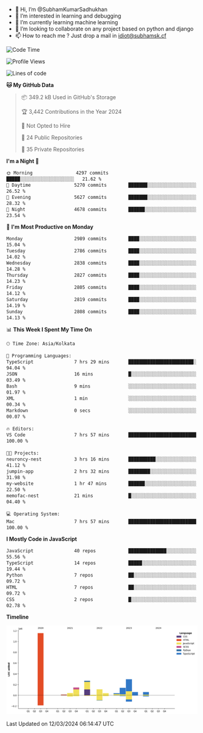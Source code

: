 - 👋 Hi, I’m @SubhamKumarSadhukhan
- 👀 I’m interested in learning and debugging
- 🌱 I’m currently learning machine learning
- 💞️ I’m looking to collaborate on any project based on python and django
- 📫 How to reach me ?
      Just drop a mail in idiot@subhamsk.cf

<!---
SubhamKumarSadhukhan/SubhamKumarSadhukhan is a ✨ special ✨ repository because its `README.md` (this file) appears on your GitHub profile.
You can click the Preview link to take a look at your changes.
--->


<!--START_SECTION:waka-->
![Code Time](http://img.shields.io/badge/Code%20Time-1%2C990%20hrs%2019%20mins-blue)

![Profile Views](http://img.shields.io/badge/Profile%20Views-30-blue)

![Lines of code](https://img.shields.io/badge/From%20Hello%20World%20I%27ve%20Written-2.4%20million%20lines%20of%20code-blue)

**🐱 My GitHub Data** 

> 📦 349.2 kB Used in GitHub's Storage 
 > 
> 🏆 3,442 Contributions in the Year 2024
 > 
> 🚫 Not Opted to Hire
 > 
> 📜 24 Public Repositories 
 > 
> 🔑 35 Private Repositories 
 > 
**I'm a Night 🦉** 

```text
🌞 Morning                4297 commits        █████░░░░░░░░░░░░░░░░░░░░   21.62 % 
🌆 Daytime                5270 commits        ███████░░░░░░░░░░░░░░░░░░   26.52 % 
🌃 Evening                5627 commits        ███████░░░░░░░░░░░░░░░░░░   28.32 % 
🌙 Night                  4678 commits        ██████░░░░░░░░░░░░░░░░░░░   23.54 % 
```
📅 **I'm Most Productive on Monday** 

```text
Monday                   2989 commits        ████░░░░░░░░░░░░░░░░░░░░░   15.04 % 
Tuesday                  2786 commits        ████░░░░░░░░░░░░░░░░░░░░░   14.02 % 
Wednesday                2838 commits        ████░░░░░░░░░░░░░░░░░░░░░   14.28 % 
Thursday                 2827 commits        ████░░░░░░░░░░░░░░░░░░░░░   14.23 % 
Friday                   2805 commits        ████░░░░░░░░░░░░░░░░░░░░░   14.12 % 
Saturday                 2819 commits        ████░░░░░░░░░░░░░░░░░░░░░   14.19 % 
Sunday                   2808 commits        ████░░░░░░░░░░░░░░░░░░░░░   14.13 % 
```


📊 **This Week I Spent My Time On** 

```text
🕑︎ Time Zone: Asia/Kolkata

💬 Programming Languages: 
TypeScript               7 hrs 29 mins       ████████████████████████░   94.04 % 
JSON                     16 mins             █░░░░░░░░░░░░░░░░░░░░░░░░   03.49 % 
Bash                     9 mins              ░░░░░░░░░░░░░░░░░░░░░░░░░   01.97 % 
XML                      1 min               ░░░░░░░░░░░░░░░░░░░░░░░░░   00.34 % 
Markdown                 0 secs              ░░░░░░░░░░░░░░░░░░░░░░░░░   00.07 % 

🔥 Editors: 
VS Code                  7 hrs 57 mins       █████████████████████████   100.00 % 

🐱‍💻 Projects: 
neuroncy-nest            3 hrs 16 mins       ██████████░░░░░░░░░░░░░░░   41.12 % 
jumpin-app               2 hrs 32 mins       ████████░░░░░░░░░░░░░░░░░   31.98 % 
my-website               1 hr 47 mins        ██████░░░░░░░░░░░░░░░░░░░   22.50 % 
memofac-nest             21 mins             █░░░░░░░░░░░░░░░░░░░░░░░░   04.40 % 

💻 Operating System: 
Mac                      7 hrs 57 mins       █████████████████████████   100.00 % 
```

**I Mostly Code in JavaScript** 

```text
JavaScript               40 repos            ██████████████░░░░░░░░░░░   55.56 % 
TypeScript               14 repos            █████░░░░░░░░░░░░░░░░░░░░   19.44 % 
Python                   7 repos             ██░░░░░░░░░░░░░░░░░░░░░░░   09.72 % 
HTML                     7 repos             ██░░░░░░░░░░░░░░░░░░░░░░░   09.72 % 
CSS                      2 repos             █░░░░░░░░░░░░░░░░░░░░░░░░   02.78 % 
```



**Timeline**

![Lines of Code chart](https://raw.githubusercontent.com/SubhamKumarSadhukhan/SubhamKumarSadhukhan/main/assets/bar_graph.png)


 Last Updated on 12/03/2024 06:14:47 UTC
<!--END_SECTION:waka-->
